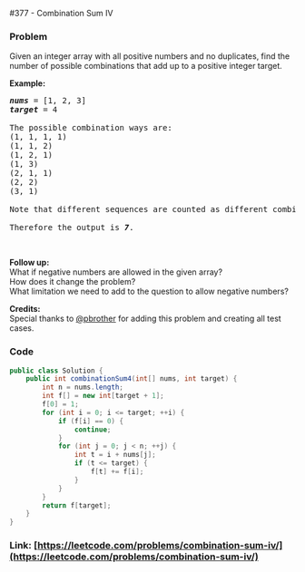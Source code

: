 #377 - Combination Sum IV

### Problem
<p>Given an integer array with all positive numbers and no duplicates, find the number of possible combinations that add up to a positive integer target.</p>

<p><b>Example:</b></p>

<pre>
<i><b>nums</b></i> = [1, 2, 3]
<i><b>target</b></i> = 4

The possible combination ways are:
(1, 1, 1, 1)
(1, 1, 2)
(1, 2, 1)
(1, 3)
(2, 1, 1)
(2, 2)
(3, 1)

Note that different sequences are counted as different combinations.

Therefore the output is <i><b>7</b></i>.
</pre>

<p>&nbsp;</p>

<p><b>Follow up:</b><br />
What if negative numbers are allowed in the given array?<br />
How does it change the problem?<br />
What limitation we need to add to the question to allow negative numbers?</p>

<p><b>Credits:</b><br />
Special thanks to <a href="https://leetcode.com/pbrother/">@pbrother</a> for adding this problem and creating all test cases.</p>


### Code
```java
public class Solution {
    public int combinationSum4(int[] nums, int target) {
        int n = nums.length;
        int f[] = new int[target + 1];
        f[0] = 1;
        for (int i = 0; i <= target; ++i) {
            if (f[i] == 0) {
                continue;
            }
            for (int j = 0; j < n; ++j) {
                int t = i + nums[j];
                if (t <= target) {
                    f[t] += f[i];
                }
            }
        }
        return f[target];
    }
}
```
### Link: [https://leetcode.com/problems/combination-sum-iv/](https://leetcode.com/problems/combination-sum-iv/)
